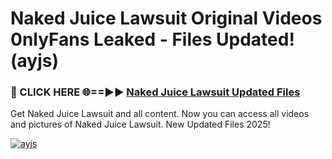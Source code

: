 # Naked Juice Lawsuit Original Videos 0nlyFans Leaked - Files Updated! (ayjs)

<h3>🔴 CLICK HERE 🌐==►► <a href="https://tinyurl.com/up5wt9bj" rel="nofollow">Naked Juice Lawsuit Updated Files</a></h3>

Get Naked Juice Lawsuit and all content. Now you can access all videos and pictures of Naked Juice Lawsuit. New Updated Files 2025!

[![ayjs](https://i.imgur.com/ABiUzMV.gif)](https://tinyurl.com/up5wt9bj)
